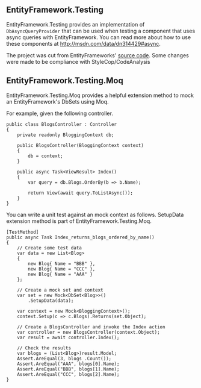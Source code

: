 ## EntityFramework.Testing
EntityFramework.Testing provides an implementation of `DbAsyncQueryProvider` that can be used when testing a component that uses async queries with EntityFramework. You can read more about how to use these components at http://msdn.com/data/dn314429#async.

The project was cut from EntityFrameworks' [source code](http://entityframework.codeplex.com/SourceControl/latest#test/EntityFramework/FunctionalTests/TestDoubles/). Some changes were made to be compliance with StyleCop/CodeAnalysis

## EntityFramework.Testing.Moq
EntityFramework.Testing.Moq provides a helpful extension method to mock an EntityFramework's DbSets using Moq. 

For example, given the following controller.

```
public class BlogsController : Controller
{
    private readonly BloggingContext db;

    public BlogsController(BloggingContext context)
    {
        db = context;
    }

    public async Task<ViewResult> Index()
    {
        var query = db.Blogs.OrderBy(b => b.Name);

        return View(await query.ToListAsync());
    }
}
```

You can write a unit test against an mock context as follows. SetupData extension method is part of EntityFramework.Testing.Moq.

```
[TestMethod]
public async Task Index_returns_blogs_ordered_by_name()
{
    // Create some test data
    var data = new List<Blog>
    {
        new Blog{ Name = "BBB" },
        new Blog{ Name = "CCC" },
        new Blog{ Name = "AAA" }
    };

    // Create a mock set and context
    var set = new Mock<DbSet<Blog>>()
        .SetupData(data);

    var context = new Mock<BloggingContext>();
    context.Setup(c => c.Blogs).Returns(set.Object);

    // Create a BlogsController and invoke the Index action
    var controller = new BlogsController(context.Object);
    var result = await controller.Index();

    // Check the results
    var blogs = (List<Blog>)result.Model;
    Assert.AreEqual(3, blogs .Count());
    Assert.AreEqual("AAA", blogs[0].Name);
    Assert.AreEqual("BBB", blogs[1].Name);
    Assert.AreEqual("CCC", blogs[2].Name);
}
```